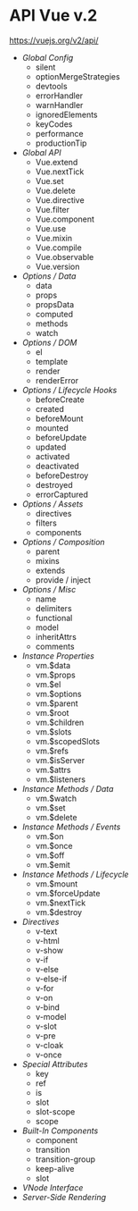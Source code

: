 # API Vue v.2https://vuejs.org/v2/api/* *Global Config*  - silent  - optionMergeStrategies  - devtools  - errorHandler  - warnHandler  - ignoredElements  - keyCodes  - performance  - productionTip* *Global API*  - Vue.extend  - Vue.nextTick  - Vue.set  - Vue.delete  - Vue.directive  - Vue.filter  - Vue.component  - Vue.use  - Vue.mixin  - Vue.compile  - Vue.observable  - Vue.version* *Options / Data*  - data  - props  - propsData  - computed  - methods  - watch* *Options / DOM*  - el  - template  - render  - renderError* *Options / Lifecycle Hooks*  - beforeCreate  - created  - beforeMount  - mounted  - beforeUpdate  - updated  - activated  - deactivated  - beforeDestroy  - destroyed  - errorCaptured* *Options / Assets*  - directives  - filters  - components* *Options / Composition*  - parent  - mixins  - extends  - provide / inject* *Options / Misc*  - name  - delimiters  - functional  - model  - inheritAttrs  - comments* *Instance Properties*  - vm.$data  - vm.$props  - vm.$el  - vm.$options  - vm.$parent  - vm.$root  - vm.$children  - vm.$slots  - vm.$scopedSlots  - vm.$refs  - vm.$isServer  - vm.$attrs  - vm.$listeners* *Instance Methods / Data*  - vm.$watch  - vm.$set  - vm.$delete* *Instance Methods / Events*  - vm.$on  - vm.$once  - vm.$off  - vm.$emit* *Instance Methods / Lifecycle*  - vm.$mount  - vm.$forceUpdate  - vm.$nextTick  - vm.$destroy* *Directives*  - v-text  - v-html  - v-show  - v-if  - v-else  - v-else-if  - v-for  - v-on  - v-bind  - v-model  - v-slot  - v-pre  - v-cloak  - v-once* *Special Attributes*  - key  - ref  - is  - slot  - slot-scope  - scope* *Built-In Components*  - component  - transition  - transition-group  - keep-alive  - slot* *VNode Interface** *Server-Side Rendering*